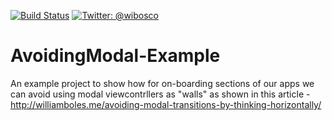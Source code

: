 [![Build Status](https://travis-ci.org/wibosco/AvoidingModal-Example.svg)](https://travis-ci.org/wibosco/AvoidingModal-Example)
<a href="https://twitter.com/wibosco"><img src="https://img.shields.io/badge/twitter-@wibosco-blue.svg?style=flat" alt="Twitter: @wibosco" /></a>

# AvoidingModal-Example
An example project to show how for on-boarding sections of our apps we can avoid using modal viewcontrllers as "walls" as shown in this article - http://williamboles.me/avoiding-modal-transitions-by-thinking-horizontally/
